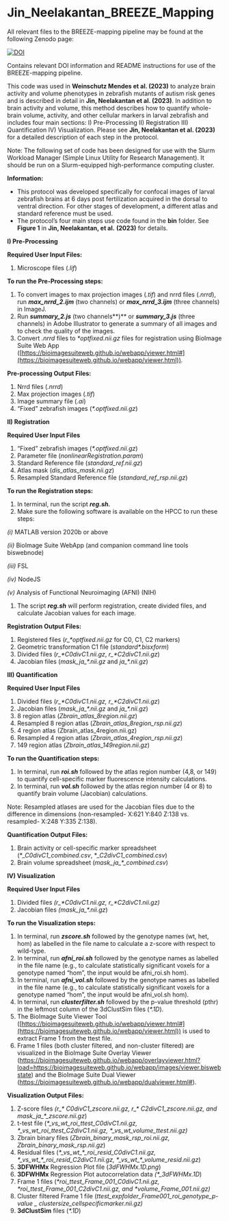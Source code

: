 # Jin_Neelakantan_BREEZE_Mapping

All relevant files to the BREEZE-mapping pipeline may be found at the following Zenodo page:

[![DOI](https://zenodo.org/badge/DOI/10.5281/zenodo.7996403.svg)](https://doi.org/10.5281/zenodo.7996403)

Contains relevant DOI information and README instructions for use of the BREEZE-mapping pipeline.

This code was used in **Weinschutz Mendes et al. (2023)** to analyze brain activity and volume phenotypes in zebrafish mutants of autism risk genes and is described in detail in **Jin, Neelakantan et al. (2023)**. In addition to brain activity and volume, this method describes how to quantify whole-brain volume, activity, and other cellular markers in larval zebrafish and includes four main sections: I) Pre-Processing II) Registration III) Quantification IV) Visualization. Please see **Jin, Neelakantan et al. (2023)** for a detailed description of each step in the protocol.

Note: The following set of code has been designed for use with the Slurm Workload Manager (Simple Linux Utility for Research Management). It should be run on a Slurm-equipped high-performance computing cluster. 

**Information:**

- This protocol was developed specifically for confocal images of larval zebrafish brains at 6 days post fertilization acquired in the dorsal to ventral direction. For other stages of development, a different atlas and standard reference must be used. 
- The protocol’s four main steps use code found in the **bin** folder. See **Figure 1** in **Jin, Neelakantan, et al.** **(2023)** for details.

**I) Pre-Processing**

**Required User Input Files:**

1. Microscope files (*.lif*)

**To run the Pre-Processing steps:**

1. To convert images to max projection images (*.tif*) and nrrd files (*.nrrd*), run ***max\_nrrd\_2.ijm*** (two channels) or ***max\_nrrd\_3.ijm*** (three channels) in ImageJ.
1. Run ***summary\_2.js*** (two channels**)** or ***summary\_3.js*** (three channels) in Adobe Illustrator to generate a summary of all images and to check the quality of the images.
1. Convert *.nrrd* files to *\*optfixed.nii.gz* files for registration using BioImage Suite Web App ([https://bioimagesuiteweb.github.io/webapp/viewer.html#](https://bioimagesuiteweb.github.io/webapp/viewer.html)).

**Pre-processing Output Files:**

1. Nrrd files (*.nrrd*)
1. Max projection images (*.tif*)
1. Image summary file (*.ai*)
1. “Fixed” zebrafish images (*\*.optfixed.nii.gz*)

**II) Registration**

**Required User Input Files**

1. “Fixed” zebrafish images (*\*.optfixed.nii.gz*)
1. Parameter file (*nonlinearRegistration.param*)
1. Standard Reference file (*standard\_ref.nii.gz*)
1. Atlas mask (*dis\_atlas\_mask.nii.gz*)
1. Resampled Standard Reference file (*standard\_ref\_rsp.nii.gz*)





**To run the Registration steps:**

1. In terminal, run the script ***reg.sh.***
1. Make sure the following software is available on the HPCC to run these steps: 

*(i)* MATLAB version 2020b or above

*(ii)* BioImage Suite WebApp (and companion command line tools biswebnode)

*(iii)* FSL

*(iv)* NodeJS

*(v)* Analysis of Functional Neuroimaging (AFNI) (NIH)

1. The script ***reg.sh*** will perform registration, create divided files, and calculate Jacobian values for each image.

**Registration Output Files:**

1. Registered files (*r\_\*optfixed.nii.gz* for C0, C1, C2 markers)
1. Geometric transformation C1 file (*standard\*.bisxform*)
1. Divided files (*r\_\*C0divC1.nii.gz*, *r\_\*C2divC1.nii.gz*)
1. Jacobian files (*mask\_ja\_\*.nii.gz* and *ja\_\*.nii.gz*)

**III) Quantification**

**Required User Input Files**

1. Divided files (*r\_\*C0divC1.nii.gz, r\_\*C2divC1.nii.gz*)
1. Jacobian files (*mask\_ja\_\*.nii.gz* and *ja\_\*.nii.gz*)
1. 8 region atlas (*Zbrain\_atlas\_8region.nii.gz*)
1. Resampled 8 region atlas (*Zbrain\_atlas\_8region\_rsp.nii.gz*)
1. 4 region atlas (Zbrain\_atlas\_4region.nii.gz)
1. Resampled 4 region atlas (*Zbrain\_atlas\_4region\_rsp.nii.gz*)
1. 149 region atlas (*Zbrain\_atlas\_149region.nii.gz*)

**To run the Quantification steps:**

1. In terminal, run ***roi.sh*** followed by the atlas region number (4,8, or 149) to quantify cell-specific marker fluorescence intensity calculations.
1. In terminal, run ***vol.sh*** followed by the atlas region number (4 or 8) to quantify brain volume (Jacobian) calculations.

Note: Resampled atlases are used for the Jacobian files due to the difference in dimensions (non-resampled- X:621 Y:840 Z:138 vs. resampled- X:248 Y:335 Z:138).

**Quantification Output Files:**

1. Brain activity or cell-specific marker spreadsheet (\*\_*C0divC1\_combined.csv*, \*\_*C2divC1\_combined.csv*)
1. Brain volume spreadsheet (*mask\_ja\_\*\_combined.csv*)


**IV) Visualization**

**Required User Input Files**

1. Divided files *(r\_\*C0divC1.nii.gz, r\_\*C2divC1.nii.gz)* 
1. Jacobian files *(mask\_ja\_\*.nii.gz*)

**To run the Visualization steps:**

1. In terminal, run ***zscore.sh*** followed by the genotype names (wt, het, hom) as labelled in the file name to calculate a z-score with respect to wild-type. 
1. In terminal, run ***afni\_roi.sh*** followed by the genotype names as labelled in the file name (e.g., to calculate statistically significant voxels for a genotype named “hom”, the input would be afni\_roi.sh hom).
1. In terminal, run ***afni\_vol.sh*** followed by the genotype names as labelled in the file name (e.g., to calculate statistically significant voxels for a genotype named “hom”, the input would be afni\_vol.sh hom).
1. In terminal, run ***clusterfilter.sh*** followed by the p-value threshold (pthr) in the leftmost column of the 3dClustSim files (*\*.1D*).
1. The BioImage Suite Viewer Tool ([https://bioimagesuiteweb.github.io/webapp/viewer.html#](https://bioimagesuiteweb.github.io/webapp/viewer.html)) is used to extract Frame 1 from the ttest file.
1. Frame 1 files (both cluster filtered, and non-cluster filtered) are visualized in the BioImage Suite Overlay Viewer (https://bioimagesuiteweb.github.io/webapp/overlayviewer.html?load=https://bioimagesuiteweb.github.io/webapp/images/viewer.biswebstate) and the BioImage Suite Dual Viewer (https://bioimagesuiteweb.github.io/webapp/dualviewer.html#).


**Visualization Output Files:**

1. Z-score files *(r\_\* C0divC1\_zscore.nii.gz, r\_\* C2divC1\_zscore.nii.gz, and mask\_ja\_\*\_zscore.nii.gz*)
1. t-test file (*\*\_vs\_wt\_roi\_ttest\_C0divC1.nii.gz, \*\_vs\_wt\_roi\_ttest\_C2divC1.nii.gz,  \*\_vs\_wt\_volume\_ttest.nii.gz)*
1. Zbrain binary files (*Zbrain\_binary\_mask\_rsp\_roi.nii.gz, Zbrain\_binary\_mask\_rsp.nii.gz*)
1. Residual files (*\*\_vs\_wt\_\*\_roi\_resid\_C0divC1.nii.gz, \*\_vs\_wt\_\*\_roi\_resid\_C2divC1.nii.gz, \*\_vs\_wt\_\*\_volume\_resid.nii.gz*)
1. **3DFWHMx** Regression Plot file (*3dFWHMx.1D.png*)
1. **3DFWHMx** Regression Plot autocorrelation data *(\*\_3dFWHMx.1D*)
1. Frame 1 files (*\*roi\_ttest\_Frame\_001\_C0divC1.nii.gz, \*roi\_ttest\_Frame\_001\_C2divC1.nii.gz, and \*volume\_Frame\_001.nii.gz)*
1. Cluster filtered Frame 1 file (*ttest\_expfolder\_Frame001\_roi\_genotype\_p-value \_ clustersize\_cellspecificmarker.nii.gz)*
1. **3dClustSim** files (*\*.1D*)


